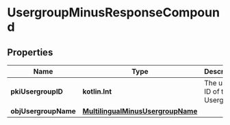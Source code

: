 
# UsergroupMinusResponseCompound

## Properties
Name | Type | Description | Notes
------------ | ------------- | ------------- | -------------
**pkiUsergroupID** | **kotlin.Int** | The unique ID of the Usergroup | 
**objUsergroupName** | [**MultilingualMinusUsergroupName**](MultilingualMinusUsergroupName.md) |  | 



